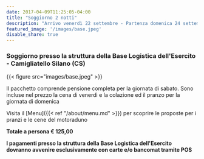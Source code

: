 ```yaml
---
date: 2017-04-09T11:25:05-04:00
title: "Soggiorno 2 notti"
description: "Arrivo venerdì 22 settembre - Partenza domenica 24 settembre "
featured_image: '/images/base.jpeg'
disable_share: true
---
```

### Soggiorno presso la struttura della Base Logistica dell'Esercito - Camigliatello Silano (CS)

{{< figure src="images/base.jpeg" >}}

Il pacchetto comprende pensione completa per la giornata di sabato.
Sono incluse nel prezzo la cena di venerdì e la colazione ed il pranzo per la giornata di domenica 

Visita il [Menu]({{< ref "/about/menu.md" >}}) per scoprire le proposte per i pranzi e le cene del motoraduno

**Totale a persona € 125,00** 

**I pagamenti presso la struttura della Base Logistica dell'Esercito dovranno avvenire esclusivamente con carte e/o bancomat tramite POS**
